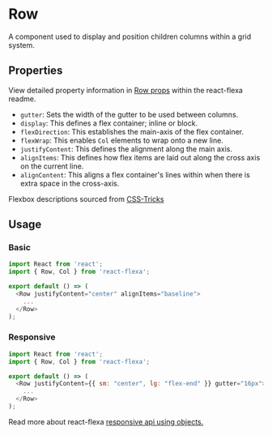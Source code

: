 # Row

A component used to display and position children columns within a grid system.

## Properties

View detailed property information in [Row props](https://github.com/aaronvanston/react-flexa#row-props) within the react-flexa readme.

- `gutter`: Sets the width of the gutter to be used between columns.
- `display`: This defines a flex container; inline or block.
- `flexDirection`: This establishes the main-axis of the flex container.
- `flexWrap`: This enables `Col` elements to wrap onto a new line.
- `justifyContent`: This defines the alignment along the main axis.
- `alignItems`: This defines how flex items are laid out along the cross axis on the current line.
- `alignContent`: This aligns a flex container's lines within when there is extra space in the cross-axis.

Flexbox descriptions sourced from [CSS-Tricks](https://css-tricks.com/snippets/css/a-guide-to-flexbox/)


## Usage

### Basic

```js
import React from 'react';
import { Row, Col } from 'react-flexa';

export default () => (
  <Row justifyContent="center" alignItems="baseline">
    ...
  </Row>
);
```

### Responsive

```js
import React from 'react';
import { Row, Col } from 'react-flexa';

export default () => (
  <Row justifyContent={{ sm: "center", lg: "flex-end" }} gutter="16px">
    ...
  </Row>
);
```

Read more about react-flexa [responsive api using objects.](https://github.com/aaronvanston/react-flexa#responsive-api-using-objects)
